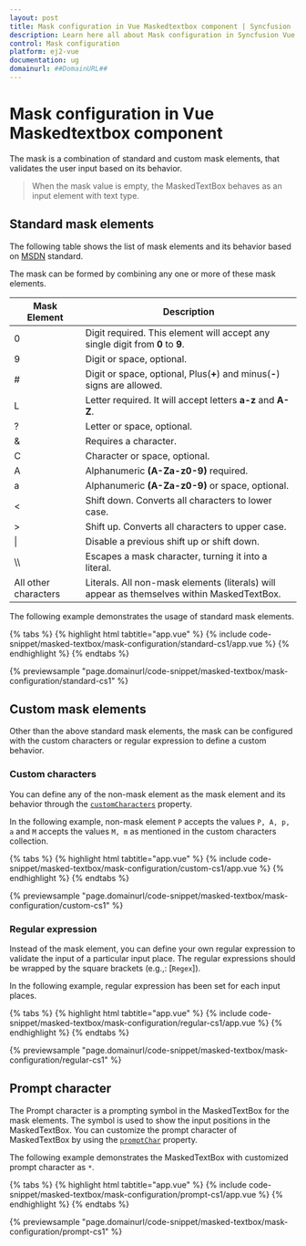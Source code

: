 ```yaml
---
layout: post
title: Mask configuration in Vue Maskedtextbox component | Syncfusion
description: Learn here all about Mask configuration in Syncfusion Vue Maskedtextbox component of Syncfusion Essential JS 2 and more.
control: Mask configuration 
platform: ej2-vue
documentation: ug
domainurl: ##DomainURL##
---
```


# Mask configuration in Vue Maskedtextbox component

The mask is a combination of standard and custom mask elements, that validates the user input based on its behavior.

> When the mask value is empty, the MaskedTextBox behaves as an input element with text type.

## Standard mask elements

The following table shows the list of mask elements and its behavior based on
 [MSDN](https://msdn.microsoft.com/en-us/library/system.windows.forms.maskedtextbox.mask.aspx) standard.

The mask can be formed by combining any one or more of these mask elements.

| Mask Element | Description |
| ------------- | ------------- |
| 0 | Digit required. This element will accept any single digit from **0** to **9**. |
| 9 | Digit or space, optional. |
| # | Digit or space, optional, Plus(**+**) and minus(**-**) signs are allowed. |
| L | Letter required. It will accept letters **a-z** and **A-Z**. |
| ? | Letter or space, optional. |
| & | Requires a character. |
| C | Character or space, optional. |
| A | Alphanumeric **(A-Za-z0-9)** required.|
| a | Alphanumeric **(A-Za-z0-9)** or space, optional. |
| < | Shift down. Converts all characters to lower case. |
| > | Shift up. Converts all characters to upper case. |
| &#124; | Disable a previous shift up or shift down. |
| \\\\ | Escapes a mask character, turning it into a literal. |
| All other characters | Literals. All non-mask elements (literals) will appear as themselves within MaskedTextBox. |

The following example demonstrates the usage of standard mask elements.

{% tabs %}
{% highlight html tabtitle="app.vue" %}
{% include code-snippet/masked-textbox/mask-configuration/standard-cs1/app.vue %}
{% endhighlight %}
{% endtabs %}
        
{% previewsample "page.domainurl/code-snippet/masked-textbox/mask-configuration/standard-cs1" %}

## Custom mask elements

Other than the above standard mask elements, the mask can be configured with the custom characters or regular expression to define a custom behavior.

### Custom characters

You can define any of the non-mask element as the mask element and its behavior through the [`customCharacters`](https://ej2.syncfusion.com/vue/documentation/api/maskedtextbox/#customcharacters) property.

In the following example, non-mask element `P` accepts the values `P, A, p, a` and `M` accepts the values `M, m` as mentioned in the custom characters collection.

{% tabs %}
{% highlight html tabtitle="app.vue" %}
{% include code-snippet/masked-textbox/mask-configuration/custom-cs1/app.vue %}
{% endhighlight %}
{% endtabs %}
        
{% previewsample "page.domainurl/code-snippet/masked-textbox/mask-configuration/custom-cs1" %}

### Regular expression

Instead of the mask element, you can define your own regular expression to validate the input of a particular input place. The regular expressions should be wrapped by the square brackets (e.g.,: [`Regex`]).

In the following example, regular expression has been set for each input places.

{% tabs %}
{% highlight html tabtitle="app.vue" %}
{% include code-snippet/masked-textbox/mask-configuration/regular-cs1/app.vue %}
{% endhighlight %}
{% endtabs %}
        
{% previewsample "page.domainurl/code-snippet/masked-textbox/mask-configuration/regular-cs1" %}

## Prompt character

The Prompt character is a prompting symbol in the MaskedTextBox for the mask elements. The symbol is used to show the input positions in the MaskedTextBox. You can customize the prompt character of MaskedTextBox by using the [`promptChar`](https://ej2.syncfusion.com/vue/documentation/api/maskedtextbox/#promptchar) property.

The following example demonstrates the MaskedTextBox with customized prompt character as `*`.

{% tabs %}
{% highlight html tabtitle="app.vue" %}
{% include code-snippet/masked-textbox/mask-configuration/prompt-cs1/app.vue %}
{% endhighlight %}
{% endtabs %}
        
{% previewsample "page.domainurl/code-snippet/masked-textbox/mask-configuration/prompt-cs1" %}